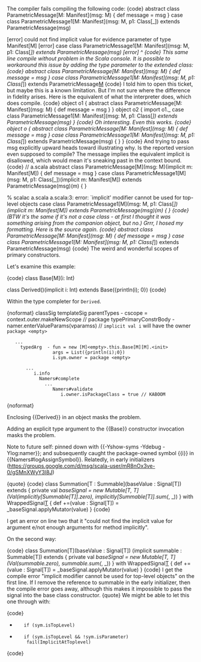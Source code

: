 The compiler fails compiling the following code:
{code}
abstract class ParametricMessage[M: Manifest](msg: M) { def message = msg }
case class ParametricMessage1[M: Manifest](msg: M, p1: Class[_]) extends ParametricMessage(msg)

[error] could not find implicit value for evidence parameter of type Manifest[M]
[error] case class ParametricMessage1[M: Manifest](msg: M, p1: Class[_]) extends ParametricMessage(msg)
[error]                                ^
{code}
This same line compile without problem in the Scala console. It is possible to workaround this issue by adding the type parameter to the extended class:
{code}
abstract class ParametricMessage[M: Manifest](msg: M) { def message = msg }
case class ParametricMessage1[M: Manifest](msg: M, p1: Class[_]) extends ParametricMessage[M](msg)
{code}
I told him to open this ticket, but maybe this is a known limitation.  But I'm not sure where the difference in fidelity arises.  Here is the equivalent of what the interpreter does, which does compile.
{code}
object o1 {
  abstract class ParametricMessage[M: Manifest](msg: M) { def message = msg }
}
object o2 {
  import o1._
  case class ParametricMessage1[M: Manifest](msg: M, p1: Class[_]) extends ParametricMessage(msg)
}
{code}
Oh interesting.  Even this works.
{code}
object o {
  abstract class ParametricMessage[M: Manifest](msg: M) { def message = msg }
  case class ParametricMessage1[M: Manifest](msg: M, p1: Class[_]) extends ParametricMessage(msg) { }
}
{code}
And trying to pass msg explicitly upward heads toward illustrating why.  Is the reported version even supposed to compile? The message implies the equivalent implicit is disallowed, which would mean it's sneaking past in the context bound.
{code}
// a.scala
abstract class ParametricMessage[M](msg: M)(implicit m: Manifest[M]) { def message = msg }
case class ParametricMessage1[M](msg: M, p1: Class[_])(implicit m: Manifest[M]) extends ParametricMessage(msg)(m) { }

% scalac a.scala
a.scala:3: error: `implicit' modifier cannot be used for top-level objects
  case class ParametricMessage1[M](msg: M, p1: Class[_])(implicit m: Manifest[M]) extends ParametricMessage(msg)(m) { }
{code}
(BTW it's the same if it's not a case class - at first I thought it was something arising from the companion object, but no.)
Grrr, I hosed my formatting.  Here is the source again.
{code}
abstract class ParametricMessage[M: Manifest](msg: M) { def message = msg }
case class ParametricMessage1[M: Manifest](msg: M, p1: Class[_]) extends ParametricMessage(msg)
{code}
The weird and wonderful scopes of primary constructors.

Let's examine this example:

{code}
class Base[M](i: Int)

class Derived()(implicit i: Int) extends Base({println(i); 0})
{code}

Within the type completer for `Derived`.

{noformat}
 classSig
   templateSig
     parentTypes  -  cscope = context.outer.makeNewScope          // package <empty>
      typePrimaryConstrBody  -  namer.enterValueParams(vparamss)  // `implicit val i` will have the owner `package <empty>`

       ...
         typedArg  - fun = new [M]<empty>.this.Base[M][M].<init>
                     args = List({println(i);0})
                     i.sym.owner = package <empty>

           ...
              i.info
                Namers#complete
                  ...
                     Namers#validate
                        i.owner.isPackageClass = true // KABOOM

{noformat}

Enclosing {{Derived}} in an object masks the problem.

Adding an explicit type argument to the {{Base}} constructor invocation masks the problem.

Note to future self: pinned down with {{-Yshow-syms -Ydebug -Ylog:namer}}; and subsequently caught the package-owned symbol {{i}} in {{Namers#logAssignSymbol}}.
Relatedly, in early initializers (https://groups.google.com/d/msg/scala-user/mR8nOx3ve-0/gSMnXWyY3l8J)

{quote}
{code}
class Summation[T : Summable](baseValue : Signal[T]) extends {
  private val _baseSignal = new Mutable[T, T](Val(implicitly[Summable[T]].zero), implicitly[Summable[T]].sum(_, _))
} with WrappedSignal[T](_baseSignal) {
  def +=(value : Signal[T]) = _baseSignal.applyMutator(value)
}
{code}

I get an error on line two that it "could not find the implicit value for argument e/not enough arguments for method implicitly".

On the second way:

{code}
class Summation[T](baseValue : Signal[T]) (implicit summable : Summable[T]) extends {
  private val _baseSignal = new Mutable[T, T](Val(summable.zero), summable.sum(_, _))
} with WrappedSignal[T](_baseSignal) {
  def +=(value : Signal[T]) = _baseSignal.applyMutator(value)
}
{code}
I get the compile error "implicit modifier cannot be used for top-level objects" on the first line.  If I remove the reference to summable in the early initializer, then the compile error goes away, although this makes it impossible to pass the signal into the base class constructor.
{quote}
We might be able to let this one through with:

{code}
-        if (sym.isTopLevel)
+        if (sym.isTopLevel && !sym.isParameter)
          fail(ImplicitAtToplevel)
{code}

